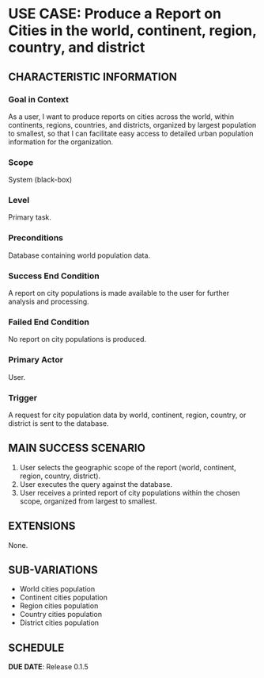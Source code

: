 # USE CASE: Produce a Report on Cities in the world, continent, region, country, and district

## CHARACTERISTIC INFORMATION

### Goal in Context

As a user, I want to produce reports on cities across the world, within continents, regions, countries, and districts, organized by largest population to smallest, so that I can facilitate easy access to detailed urban population information for the organization.

### Scope

System (black-box)

### Level

Primary task.

### Preconditions

Database containing world population data.

### Success End Condition

A report on city populations is made available to the user for further analysis and processing.

### Failed End Condition

No report on city populations is produced.

### Primary Actor

User.

### Trigger

A request for city population data by world, continent, region, country, or district is sent to the database.

## MAIN SUCCESS SCENARIO

1. User selects the geographic scope of the report (world, continent, region, country, district).
2. User executes the query against the database.
3. User receives a printed report of city populations within the chosen scope, organized from largest to smallest.

## EXTENSIONS

None.

## SUB-VARIATIONS

-   World cities population
-   Continent cities population
-   Region cities population
-   Country cities population
-   District cities population

## SCHEDULE

**DUE DATE**: Release 0.1.5
